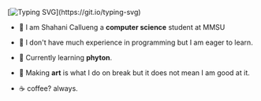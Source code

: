 [![Typing SVG](https://readme-typing-svg.demolab.com?font=Fira+Code&size=30&duration=2000&pause=2000&color=1EDF1C&width=750&lines=Hi+there!+Welcome+to+my+github+Profile.)](https://git.io/typing-svg)
- 👋 I am Shahani Callueng a **computer science** student at MMSU


- 👀 I don't have much experience in programming but I am eager to learn.
- 🐍 Currently learning **phyton**.
- 🎨 Making **art** is what I do on break but it does not mean I am good at it.
- ☕ coffee? always.


<!---
shahanic/shahanic is a ✨ special ✨ repository because its `README.md` (this file) appears on your GitHub profile.
You can click the Preview link to take a look at your changes.
- 🔗 visit my github profile to see arts **soon**
--->
